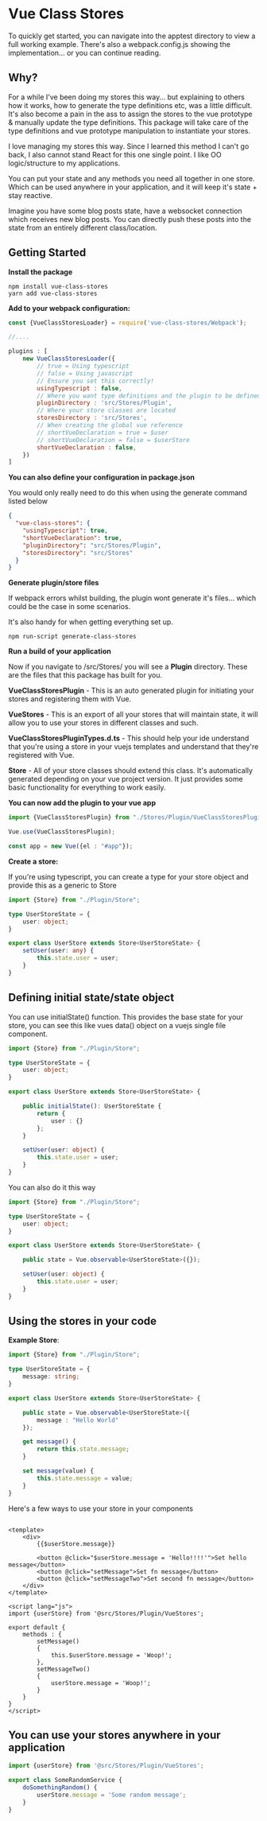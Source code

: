 # Vue Class Stores

To quickly get started, you can navigate into the apptest directory to view a full working example. There's also a webpack.config.js showing the
implementation... or you can continue reading.

## Why?

For a while I've been doing my stores this way... but explaining to others how it works, how to generate the type definitions etc, was a little difficult. It's
also become a pain in the ass to assign the stores to the vue prototype & manually update the type definitions. This package will take care of the type
definitions and vue prototype manipulation to instantiate your stores.

I love managing my stores this way. Since I learned this method I can't go back, I also cannot stand React for this one single point. I like OO logic/structure
to my applications.

You can put your state and any methods you need all together in one store. Which can be used anywhere in your application, and it will keep it's state + stay
reactive.

Imagine you have some blog posts state, have a websocket connection which receives new blog posts. You can directly push these posts into the state from an
entirely different class/location.

## Getting Started

**Install the package**

```shell
npm install vue-class-stores
yarn add vue-class-stores
```

**Add to your webpack configuration:**

```js
const {VueClassStoresLoader} = require('vue-class-stores/Webpack');

//....

plugins : [
	new VueClassStoresLoader({
		// true = Using typescript
		// false = Using javascript
		// Ensure you set this correctly!  
		usingTypescript : false,
		// Where you want type definitions and the plugin to be defined
		pluginDirectory : 'src/Stores/Plugin',
		// Where your store classes are located
		storesDirectory : 'src/Stores',
		// When creating the global vue reference
		// shortVueDeclaration = true = $user
		// shortVueDeclaration = false = $userStore
		shortVueDeclaration : false,
	})
]
```

**You can also define your configuration in package.json**

You would only really need to do this when using the generate command listed below

```json
{
  "vue-class-stores": {
    "usingTypescript": true,
    "shortVueDeclaration": true,
    "pluginDirectory": "src/Stores/Plugin",
    "storesDirectory": "src/Stores"
  }
}
```

**Generate plugin/store files**

If webpack errors whilst building, the plugin wont generate it's files... which could be the case in some scenarios.

It's also handy for when getting everything set up.

```shell
npm run-script generate-class-stores
```

**Run a build of your application**

Now if you navigate to /src/Stores/ you will see a **Plugin** directory. These are the files that this package has built for you.

**VueClassStoresPlugin** - This is an auto generated plugin for initiating your stores and registering them with Vue.

**VueStores** - This is an export of all your stores that will maintain state, it will allow you to use your stores in different classes and such.

**VueClassStoresPluginTypes.d.ts** - This should help your ide understand that you're using a store in your vuejs templates and understand that they're
registered with Vue.

**Store** - All of your store classes should extend this class. It's automatically generated depending on your vue project version. It just provides some basic functionality for everything to work easily.

**You can now add the plugin to your vue app**

```ts
import {VueClassStoresPlugin} from "./Stores/Plugin/VueClassStoresPlugin";

Vue.use(VueClassStoresPlugin);

const app = new Vue({el : "#app"});
```

**Create a store:**

If you're using typescript, you can create a type for your store object and provide this as a generic to Store

```ts 
import {Store} from "./Plugin/Store";

type UserStoreState = {
	user: object;
}

export class UserStore extends Store<UserStoreState> {
	setUser(user: any) {
		this.state.user = user;
	}
}
```

## Defining initial state/state object

You can use initialState() function. This provides the base state for your store, you can see this like vues data() object on a vuejs single file component.

```ts
import {Store} from "./Plugin/Store";

type UserStoreState = {
	user: object;
}

export class UserStore extends Store<UserStoreState> {

	public initialState(): UserStoreState {
		return {
			user : {}
		};
	}

	setUser(user: object) {
		this.state.user = user;
	}
}

```

You can also do it this way

```ts
import {Store} from "./Plugin/Store";

type UserStoreState = {
	user: object;
}

export class UserStore extends Store<UserStoreState> {

	public state = Vue.observable<UserStoreState>({});

	setUser(user: object) {
		this.state.user = user;
	}
}

```

## Using the stores in your code

**Example Store**:

```ts
import {Store} from "./Plugin/Store";

type UserStoreState = {
	message: string;
}

export class UserStore extends Store<UserStoreState> {

	public state = Vue.observable<UserStoreState>({
		message : "Hello World"
	});

	get message() {
		return this.state.message;
	}

	set message(value) {
		this.state.message = value;
	}
}

```

Here's a few ways to use your store in your components

```vue

<template>
	<div>
		{{$userStore.message}}

		<button @click="$userStore.message = 'Hello!!!!'">Set hello message</button>
		<button @click="setMessage">Set fn message</button>
		<button @click="setMessageTwo">Set second fn message</button>
	</div>
</template>

<script lang="js">
import {userStore} from '@src/Stores/Plugin/VueStores';

export default {
	methods : {
		setMessage()
		{
			this.$userStore.message = 'Woop!';
		},
		setMessageTwo()
		{
			userStore.message = 'Woop!';
		}
	}
}
</script>
```

## You can use your stores anywhere in your application

```ts
import {userStore} from '@src/Stores/Plugin/VueStores';

export class SomeRandomService {
	doSomethingRandom() {
		userStore.message = 'Some random message';
	}
}

```
